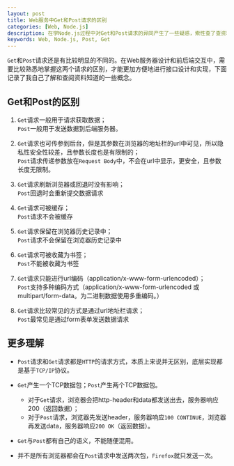 ```yaml
---
layout: post
title: Web服务中Get和Post请求的区别
categories: [Web, Node.js]
description: 在学Node.js过程中对Get和Post请求的异同产生了一些疑惑，索性查了查资料，把自己了解到的相关概念与知识整理了一下，做了个速记。
keywords: Web, Node.js, Post, Get
---
```


``Get``和``Post``请求还是有比较明显的不同的。在Web服务器设计和前后端交互中，需要比较熟悉地掌握这两个请求的区别，才能更加方便地进行接口设计和实现，下面记录了我自己了解和查阅资料知道的一些概念。

## Get和Post的区别

1. ``Get``请求一般用于请求获取数据；  
``Post``一般用于发送数据到后端服务器。

2. ``Get``请求也可传参到后台，但是其参数在浏览器的地址栏的url中可见，所以隐私性安全性较差，且参数长度也是有限制的；  
``Post``请求传递参数放在``Request Body``中，不会在url中显示，更安全，且参数长度无限制。 

3. ``Get``请求刷新浏览器或回退时没有影响；  
``Post``回退时会重新提交数据请求

4. ``Get``请求可被缓存；  
``Post``请求不会被缓存

5. ``Get``请求保留在浏览器历史记录中；  
``Post``请求不会保留在浏览器历史记录中

6. ``Get``请求可被收藏为书签；  
``Post``不能被收藏为书签

7. ``Get``请求只能进行url编码（application/x-www-form-urlencoded）；  
``Post``支持多种编码方式（application/x-www-form-urlencoded 或 multipart/form-data。为二进制数据使用多重编码。）

8. ``Get``请求比较常见的方式是通过url地址栏请求；  
``Post``最常见是通过form表单发送数据请求



## 更多理解

- ``Post``请求和``Get``请求都是``HTTP``的请求方式，本质上来说并无区别，底层实现都是基于``TCP/IP``协议。  

- ``Get``产生一个TCP数据包；``Post``产生两个TCP数据包。
    - 对于``Get``请求，浏览器会把http-header和data都发送出去，服务器响应200（返回数据）；
    - 对于``Post``请求，浏览器先发送header，服务器响应``100 CONTINUE``，浏览器再发送data，服务器响应``200 OK``（返回数据）。

- ``Get``与``Post``都有自己的语义，不能随便混用。

- 并不是所有浏览器都会在``Post``请求中发送两次包，``Firefox``就只发送一次。
